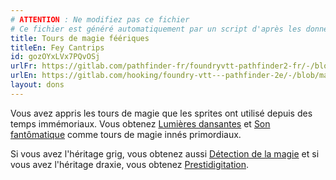 ```yaml
---
# ATTENTION : Ne modifiez pas ce fichier
# Ce fichier est généré automatiquement par un script d'après les données du module Foundry VTT officiel et de sa traduction
title: Tours de magie féériques
titleEn: Fey Cantrips
id: gozOYxLVx7PQvOSj
urlFr: https://gitlab.com/pathfinder-fr/foundryvtt-pathfinder2-fr/-/blob/master/data/feats/gozOYxLVx7PQvOSj.htm
urlEn: https://gitlab.com/hooking/foundry-vtt---pathfinder-2e/-/blob/master/packs/data/feats.db/fey-cantrips.json
layout: dons
---
```

Vous avez appris les tours de magie que les sprites ont utilisé depuis des temps immémoriaux. Vous obtenez [Lumières dansantes](../sorts/lumières-dansantes.md) et [Son fantômatique](../sorts/son-imaginaire.md) comme tours de magie innés primordiaux.

Si vous avez l'héritage grig, vous obtenez aussi [Détection de la magie](../sorts/détection-de-la-magie.md) et si vous avez l'héritage draxie, vous obtenez [Prestidigitation](../sorts/prestidigitation.md).
